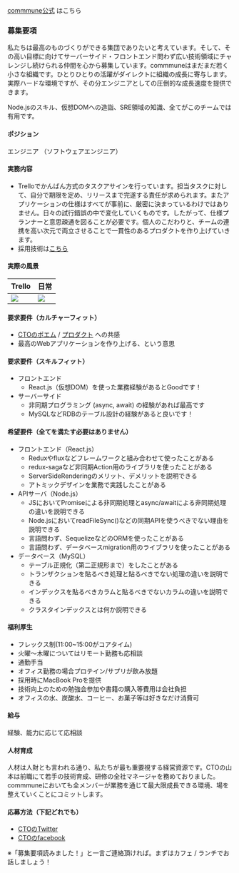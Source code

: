 [commmune公式](https://commmune.jp/) はこちら


### 募集要項
私たちは最高のものづくりができる集団でありたいと考えています。そして、その高い目標に向けてサーバーサイド・フロントエンド問わず広い技術領域にチャレンジし続けられる仲間を心から募集しています。commmuneはまだまだ若く小さな組織です。ひとりひとりの活躍がダイレクトに組織の成長に寄与します。実際ハードな環境ですが、その分エンジニアとしての圧倒的な成長速度を提供できます。

Node.jsのスキル、仮想DOMへの造詣、SRE領域の知識、全てがこのチームでは有用です。


#### ポジション
エンジニア （ソフトウェアエンジニア）


#### 実務内容
 - Trelloでかんばん方式のタスクアサインを行っています。担当タスクに対して、自分で期限を定め、リリースまで完遂する責任が求められます。またアプリケーションの仕様はすべてが事前に、厳密に決まっているわけではありません。日々の試行錯誤の中で変化していくものです。したがって、仕様プランナーと意思疎通を図ることが必要です。個人のこだわりと、チームの連携を高い次元で両立させることで一貫性のあるプロダクトを作り上げていきます。
- 採用技術は[こちら](https://commmune.hatenablog.com/entry/commmune-architecture)


#### 実際の風景

| Trello | 日常 |
| ---    |      ---|
|<img src="https://user-images.githubusercontent.com/6558862/67187545-665f4e00-f425-11e9-9d5f-871d37b57b9c.png" />|<img src="https://user-images.githubusercontent.com/6558862/67185954-f1d6e000-f421-11e9-966e-ccc0a02e3933.png" />|

 
#### 要求要件（カルチャーフィット）
 - [CTOのポエム](/cto-poem.md) / [プロダクト](https://commmune.jp/) への共感
 - 最高のWebアプリケーションを作り上げる、という意思


#### 要求要件（スキルフィット）
 - フロントエンド
     - React.js（仮想DOM）を使った業務経験があるとGoodです！
 - サーバーサイド
     - 非同期プログラミング (async, await) の経験があれば最高です
     - MySQLなどRDBのテーブル設計の経験があると良いです！


#### 希望要件（全てを満たす必要はありません）
 - フロントエンド（React.js）
     - Reduxやfluxなどフレームワークと組み合わせて使ったことがある
     - redux-sagaなど非同期Action用のライブラリを使ったことがある
     - ServerSideRenderingのメリット、デメリットを説明できる
     - アトミックデザインを業務で実践したことがある
 - APIサーバ（Node.js）
     - JSにおいてPromiseによる非同期処理とasync/awaitによる非同期処理の違いを説明できる
     - Node.jsにおいてreadFileSync()などの同期APIを使うべきでない理由を説明できる
     - 言語問わず、SequelizeなどのORMを使ったことがある
     - 言語問わず、データベースmigration用のライブラリを使ったことがある
 - データベース（MySQL）
     - テーブル正規化（第二正規形まで）をしたことがある
     - トランザクションを貼るべき処理と貼るべきでない処理の違いを説明できる
     - インデックスを貼るべきカラムと貼るべきでないカラムの違いを説明できる
     - クラスタインデックスとは何か説明できる


#### 福利厚生
* フレックス制(11:00~15:00がコアタイム)
* 火曜〜木曜についてはリモート勤務も応相談
* 通勤手当
* オフィス勤務の場合プロテイン/サプリが飲み放題
* 採用時にMacBook Proを提供
* 技術向上のための勉強会参加や書籍の購入等費用は会社負担
* オフィスの水、炭酸水、コーヒー、お菓子等は好きなだけ消費可


#### 給与
経験、能力に応じて応相談


#### 人材育成
人材は人財とも言われる通り、私たちが最も重要視する経営資源です。CTOの山本は前職にて若手の技術育成、研修の全社マネージャを務めておりました。commmuneにおいても全メンバーが業務を通じて最大限成長できる環境、場を整えていくことにコミットします。


#### 応募方法（下記どれでも）
* [CTOのTwitter](https://twitter.com/ay_at_commmune)
* [CTOのfacebook](https://www.facebook.com/akihiro.yamamoto.330)

※「募集要項読みました！」と一言ご連絡頂ければ。まずはカフェ / ランチでお話しましょう！
